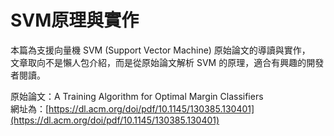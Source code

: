 # SVM原理與實作   

本篇為支援向量機 SVM (Support Vector Machine) 原始論文的導讀與實作，  
文章取向不是懶人包介紹，而是從原始論文解析 SVM 的原理，適合有興趣的開發者閱讀。

原始論文：A Training Algorithm for Optimal Margin Classifiers  
網址為：[https://dl.acm.org/doi/pdf/10.1145/130385.130401](https://dl.acm.org/doi/pdf/10.1145/130385.130401)


